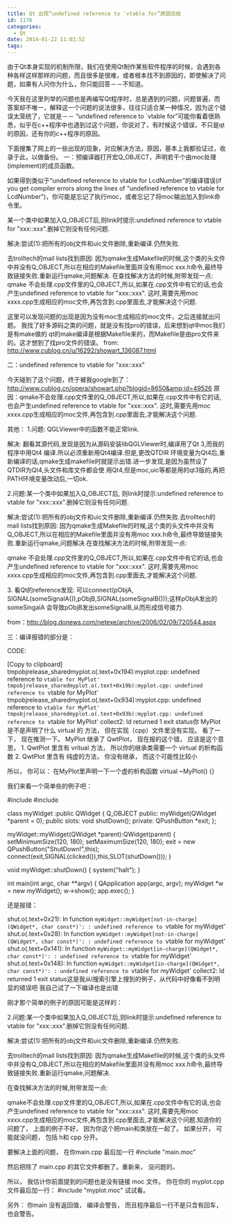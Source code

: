 ```yaml
---
title: Qt 出现“undefined reference to `vtable for”原因总结
id: 1176
categories:
  - Qt
date: 2014-01-22 11:03:52
tags:
---
```


由于Qt本身实现的机制所限，我们在使用Qt制作某些软件程序的时候，会遇到各种各样这样那样的问题，而且很多是很难，或者根本找不到原因的，即使解决了问题，如果有人问你为什么，你只能回答－－不知道。

今天我在这里列举的问题也是再编写Qt程序时，总是遇到的问题，问题普遍，而答案却不唯一，解释这一个问题的说法很多，往往只适合某一种情况，因为这个错误太笼统了，它就是－－ “undefined reference to `vtable for”可能你看着很熟悉，似乎在c++程序中也遇到过这个问题，你说对了，有时候这个错误，不只是qt的原因，还有你的c++程序的原因。

下面搜集了网上的一些出现的现象，对应解决方法，原因，基本上我都验证过，收录于此，以做备份。
一：预编译器打开宏Q_OBJECT，声明若干个由moc处理(implement)的成员函数。

如果得到类似于“undefined reference to vtable for LcdNumber”的编译错误(if you get compiler errors along the lines of "undefined reference to vtable for LcdNumber")，你可能是忘记了执行moc，或者忘记了将moc输出加入到link命令里。

某一个类中如果加入Q_OBJECT后,则link时提示:undefined reference to vtable for "xxx::xxx".删掉它则没有任何问题.<!--more-->

解决:尝试(1):把所有的obj文件和uic文件删除,重新编译.仍然失败.

去trolltech的mail lists找到原因: 因为qmake生成Makefile的时候,这个类的头文件中并没有Q_OBJECT,所以在相应的Makefile里面并没有用moc xxx.h命令,最终导致链接失败.重新运行qmake,问题解决.
在查找解决方法的时候,附带发现一点:
qmake 不会处理.cpp文件里的Q_OBJECT,所以,如果在.cpp文件中有它的话,也会产生undefined reference to vtable for "xxx::xxx". 这时,需要先用moc xxxx.cpp生成相应的moc文件,再包含到.cpp里面去,才能解决这个问题.

这里可以发现问题的出现是因为没有moc生成相应的moc文件，之后连接就出问题。
我找了好多源码之类的问题，就是没有找pro的错误，后来想到qt中moc我们是有make做的
qt的make编译是根据Makefile来的，而Makefile是由pro文件来的。这才想到了找pro文件的错误。
from: http://www.cublog.cn/u/16292/showart_136087.html

二：undefined reference to vtable for "xxx::xxx"

今天碰到了这个问题，终于被我google到了：
http://www.cublog.cn/opera/showart.php?blogid=8650&amp;id=49526
原 因：qmake不会处理.cpp文件里的Q_OBJECT,所以,如果在.cpp文件中有它的话,也会产生undefined reference to vtable for "xxx::xxx". 这时,需要先用moc xxxx.cpp生成相应的moc文件,再包含到.cpp里面去,才能解决这个问题.

其他：
1.问题: QGLViewer中的函数不能正常link.

解决: 翻看其源代码,发现是因为从源码安装libQGLViewer时,编译用了Qt 3,而我的程序中用Qt4 编译.所以必须重新用Qt4编译.但是,更改QTDIR 环境变量为Qt4后,重新编译的话,qmake生成makefile时就提示出错.进一步发现,是因为虽然设了QTDIR为Qt4,头文件和库文件都会使 用Qt4,但是moc,uic等都是用的qt3版的,再把PATH环境变量改动后,一切ok.

2.问题:某一个类中如果加入Q_OBJECT后, 则link时提示:undefined reference to vtable for "xxx::xxx".删掉它则没有任何问题.

解决:尝试(1):把所有的obj文件和uic文件删除,重新编译.仍然失败.去trolltech的 mail lists找到原因: 因为qmake生成Makefile的时候,这个类的头文件中并没有Q_OBJECT,所以在相应的Makefile里面并没有用moc xxx.h命令,最终导致链接失败.重新运行qmake,问题解决.在查找解决方法的时候,附带发现一点:

qmake 不会处理.cpp文件里的Q_OBJECT,所以,如果在.cpp文件中有它的话,也会产生undefined reference to vtable for "xxx::xxx". 这时,需要先用moc xxxx.cpp生成相应的moc文件,再包含到.cpp里面去,才能解决这个问题.

3\. 看Qt的reference发现: 可以connect(pObjA, SIGNAL(someSignalA()),pObjB,SIGNAL(someSignalB()));这样pObjA发出的someSingalA 会导致pObjB发出someSignalB,从而形成信号接力.

from：http://blog.donews.com/netexe/archive/2006/02/09/720544.aspx

三：编译报错的部分是：

CODE:

[Copy to clipboard]
tmpobjrelease_sharedmyplot.o(.text+0x194):myplot.cpp: undefined reference to
`vtable for MyPlot'
tmpobjrelease_sharedmyplot.o(.text+0x19b):myplot.cpp: undefined reference to
`vtable for MyPlot'
tmpobjrelease_sharedmyplot.o(.text+0x934):myplot.cpp: undefined reference to
`vtable for MyPlot'
tmpobjrelease_sharedmyplot.o(.text+0x93b):myplot.cpp: undefined reference to
`vtable for MyPlot'
collect2: ld returned 1 exit status你 MyPlot 是不是声明了什么 virtual 的 方法， 但在实现（cpp）文件里没有实现。
看了一下， 现在推测一下。 MyPlot 继承了 QwtPlot， 现在报的这个错， 应该是这个意思，
1\. QwtPlot 里含有 vritual 方法， 所以你的继承类需要一个 virtual 的析构函数
2\. QwtPlot 里含有 纯虚的方法， 你没有继承， 而这个可能性比较小

所以， 你可以：
在MyPlot里声明一下一个虚的析构函数
virtual ~MyPlot() {}

我们来看一个简单些的例子吧：

#include
#include

class myWidget :public QWidget
{
Q_OBJECT
public:
myWidget(QWidget *parent = 0);
public slots:
void shutDown();
private:
QPushButton *exit;
};

myWidget::myWidget(QWidget *parent):QWidget(parent)
{
setMinimumSize(120, 180);
setMaximumSize(120, 180);
exit = new QPushButton("ShutDown!",this);
connect(exit,SIGNAL(clicked()),this,SLOT(shutDown()));
}

void myWidget::shutDown()
{
system("halt");
}

int main(int argc, char **argv)
{
QApplication app(argc, argv);
myWidget *w = new myWidget();
w-&gt;show();
app.exec();
}

还是报错：

shut.o(.text+0x21): In function `myWidget::myWidget[not-in-charge](QWidget*, char const*)':
: undefined reference to `vtable for myWidget'
shut.o(.text+0x28): In function `myWidget::myWidget[not-in-charge](QWidget*, char const*)':
: undefined reference to `vtable for myWidget'
shut.o(.text+0x141): In function `myWidget::myWidget[in-charge](QWidget*, char const*)':
: undefined reference to `vtable for myWidget'
shut.o(.text+0x148): In function `myWidget::myWidget[in-charge](QWidget*, char const*)':
: undefined reference to `vtable for myWidget'
collect2: ld returned 1 exit status这是我从l搜索引擎上搜到的例子，从代码中好像看不到明显的错误吧
我自己试了一下编译也是出错

刚才那个简单的例子的原因可能是这样的：

2.问题:某一个类中如果加入Q_OBJECT后,则link时提示:undefined reference to vtable for "xxx::xxx".删掉它则没有任何问题.

解决:尝试(1):把所有的obj文件和uic文件删除,重新编译.仍然失败.

去trolltech的mail lists找到原因: 因为qmake生成Makefile的时候,这个类的头文件中并没有Q_OBJECT,所以在相应的Makefile里面并没有用moc xxx.h命令,最终导致链接失败.重新运行qmake,问题解决.

在查找解决方法的时候,附带发现一点:

qmake不会处理.cpp文件里的Q_OBJECT,所以,如果在.cpp文件中有它的话,也会产生undefined reference to vtable for "xxx::xxx". 这时,需要先用moc xxxx.cpp生成相应的moc文件,再包含到.cpp里面去,才能解决这个问题.知道你的问题了， 上面的例子不好， 因为你这个把main和类放在一起了。 如果分开， 可能就没问题， 包括 h和 cpp 分开。

要解决上面的问题， 在你main.cpp 最后加一行
#include "main.moc"

然后把除了 main.cpp 的其它文件都删了。重新来， 没问题的。

所以， 我估计你前面提到的问题也是没有链接 moc 文件。 你在你的 myplot.cpp 文件最后加一行： #include "myplot.moc" 试试看。

另外： 你main 没有返回值， 编译会警告， 而且程序最后一行不是只含有回车， 也会警告。